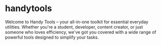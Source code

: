 # handytools
Welcome to Handy Tools – your all-in-one toolkit for essential everyday utilities. Whether you're a student, developer, content creator, or just someone who loves efficiency, we've got you covered with a wide range of powerful tools designed to simplify your tasks.
